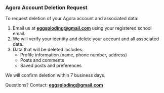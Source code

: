 ### Agora Account Deletion Request

To request deletion of your Agora account and associated data:

1. Email us at **eggsploding@gmail.com** using your registered school email.
2. We will verify your identity and delete your account and all associated data.
3. Data that will be deleted includes:
   - Profile information (name, phone number, address)
   - Posts and comments
   - Saved posts and preferences

We will confirm deletion within 7 business days.

Questions? Contact: **eggsploding@gmail.com**
